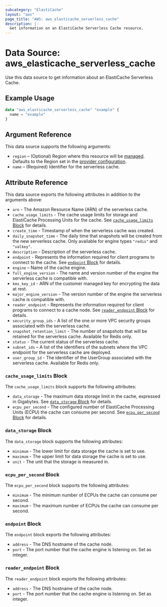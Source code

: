 ```yaml
---
subcategory: "ElastiCache"
layout: "aws"
page_title: "AWS: aws_elasticache_serverless_cache"
description: |-
  Get information on an ElastiCache Serverless Cache resource.
---
```


# Data Source: aws_elasticache_serverless_cache

Use this data source to get information about an ElastiCache Serverless Cache.

## Example Usage

```terraform
data "aws_elasticache_serverless_cache" "example" {
  name = "example"
}
```

## Argument Reference

This data source supports the following arguments:

* `region` – (Optional) Region where this resource will be [managed](https://docs.aws.amazon.com/general/latest/gr/rande.html#regional-endpoints). Defaults to the Region set in the [provider configuration](https://registry.terraform.io/providers/hashicorp/aws/latest/docs#aws-configuration-reference).
* `name` – (Required) Identifier for the serverless cache.

## Attribute Reference

This data source exports the following attributes in addition to the arguments above:

* `arn` - The Amazon Resource Name (ARN) of the serverless cache.
* `cache_usage_limits` - The cache usage limits for storage and ElastiCache Processing Units for the cache. See [`cache_usage_limits` Block](#cache_usage_limits-block) for details.
* `create_time` - Timestamp of when the serverless cache was created.
* `daily_snapshot_time` - The daily time that snapshots will be created from the new serverless cache. Only available for engine types `"redis"` and `"valkey"`.
* `description` - Description of the serverless cache.
* `endpoint` - Represents the information required for client programs to connect to the cache. See [`endpoint` Block](#endpoint-block) for details.
* `engine` – Name of the cache engine.
* `full_engine_version` - The name and version number of the engine the serverless cache is compatible with.
* `kms_key_id` - ARN of the customer managed key for encrypting the data at rest.
* `major_engine_version` - The version number of the engine the serverless cache is compatible with.
* `reader_endpoint` - Represents the information required for client programs to connect to a cache node. See [`reader_endpoint` Block](#reader_endpoint-block) for details.
* `security_group_ids` - A list of the one or more VPC security groups associated with the serverless cache.
* `snapshot_retention_limit` - The number of snapshots that will be retained for the serverless cache. Available for Redis only.
* `status` - The current status of the serverless cache.
* `subnet_ids` – A list of the identifiers of the subnets where the VPC endpoint for the serverless cache are deployed.
* `user_group_id` - The identifier of the UserGroup associated with the serverless cache. Available for Redis only.

### `cache_usage_limits` Block

The `cache_usage_limits` block supports the following attributes:

* `data_storage` - The maximum data storage limit in the cache, expressed in Gigabytes. See [`data_storage` Block](#data_storage-block) for details.
* `ecpu_per_second` - The configured number of ElastiCache Processing Units (ECPU) the cache can consume per second. See [`ecpu_per_second` Block](#ecpu_per_second-block) for details.

### `data_storage` Block

The `data_storage` block supports the following attributes:

* `minimum` - The lower limit for data storage the cache is set to use.
* `maximum` - The upper limit for data storage the cache is set to use.
* `unit` - The unit that the storage is measured in.

### `ecpu_per_second` Block

The `ecpu_per_second` block supports the following attributes:

* `minimum` - The minimum number of ECPUs the cache can consume per second.
* `maximum` - The maximum number of ECPUs the cache can consume per second.

### `endpoint` Block

The `endpoint` block exports the following attributes:

* `address` - The DNS hostname of the cache node.
* `port` - The port number that the cache engine is listening on. Set as integer.

### `reader_endpoint` Block

The `reader_endpoint` block exports the following attributes:

* `address` - The DNS hostname of the cache node.
* `port` - The port number that the cache engine is listening on. Set as integer.

